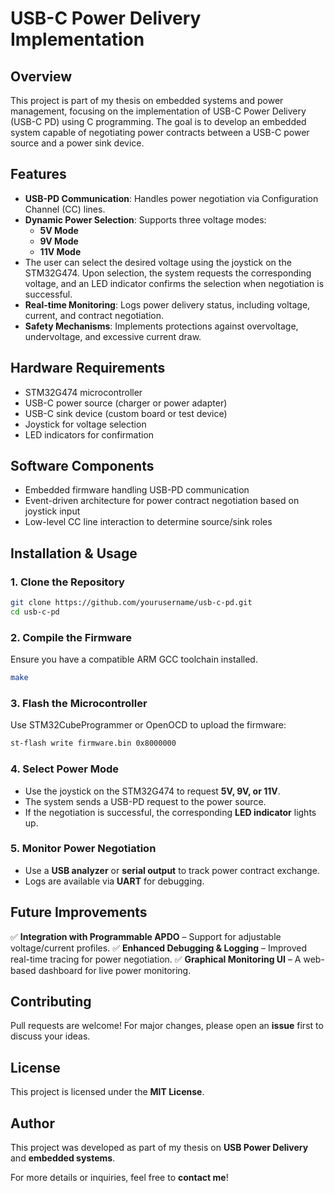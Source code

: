 # USB-C Power Delivery Implementation

## Overview
This project is part of my thesis on embedded systems and power management, focusing on the implementation of USB-C Power Delivery (USB-C PD) using C programming. The goal is to develop an embedded system capable of negotiating power contracts between a USB-C power source and a power sink device.

## Features

- **USB-PD Communication**: Handles power negotiation via Configuration Channel (CC) lines.
- **Dynamic Power Selection**: Supports three voltage modes:
  - **5V Mode**
  - **9V Mode**
  - **11V Mode**
- The user can select the desired voltage using the joystick on the STM32G474. Upon selection, the system requests the corresponding voltage, and an LED indicator confirms the selection when negotiation is successful.
- **Real-time Monitoring**: Logs power delivery status, including voltage, current, and contract negotiation.
- **Safety Mechanisms**: Implements protections against overvoltage, undervoltage, and excessive current draw.

## Hardware Requirements

- STM32G474 microcontroller
- USB-C power source (charger or power adapter)
- USB-C sink device (custom board or test device)
- Joystick for voltage selection
- LED indicators for confirmation

## Software Components

- Embedded firmware handling USB-PD communication
- Event-driven architecture for power contract negotiation based on joystick input
- Low-level CC line interaction to determine source/sink roles

## Installation & Usage

### 1. Clone the Repository
```sh
git clone https://github.com/yourusername/usb-c-pd.git
cd usb-c-pd
```

### 2. Compile the Firmware
Ensure you have a compatible ARM GCC toolchain installed.
```sh
make
```

### 3. Flash the Microcontroller
Use STM32CubeProgrammer or OpenOCD to upload the firmware:
```sh
st-flash write firmware.bin 0x8000000
```

### 4. Select Power Mode
- Use the joystick on the STM32G474 to request **5V, 9V, or 11V**.
- The system sends a USB-PD request to the power source.
- If the negotiation is successful, the corresponding **LED indicator** lights up.

### 5. Monitor Power Negotiation
- Use a **USB analyzer** or **serial output** to track power contract exchange.
- Logs are available via **UART** for debugging.

## Future Improvements

✅ **Integration with Programmable APDO** – Support for adjustable voltage/current profiles.
✅ **Enhanced Debugging & Logging** – Improved real-time tracing for power negotiation.
✅ **Graphical Monitoring UI** – A web-based dashboard for live power monitoring.

## Contributing
Pull requests are welcome! For major changes, please open an **issue** first to discuss your ideas.

## License
This project is licensed under the **MIT License**.

## Author
This project was developed as part of my thesis on **USB Power Delivery** and **embedded systems**.

For more details or inquiries, feel free to **contact me**!
